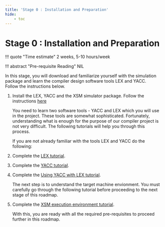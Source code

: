 ```yaml
---
title: 'Stage 0 : Installation and Preparation'
hide:
    - toc
---
```


# Stage 0 : Installation and Preparation

!!! quote "Time estimate"
    2 weeks, 5-10 hours/week

!!! abstract "Pre-requisite Reading"
    NIL

In this stage, you will download and familiarize yourself with the simulation package and learn the compiler design software tools LEX and YACC. Follow the instructions below.

1. Install the LEX, YACC and the XSM simulator package. Follow the instructions [here](../install.md)

    You need to learn two software tools - YACC and LEX which you will use in the project.
    These tools are somewhat sophisticated. Fortunately, understanding what is enough for the purpose of our compiler project is not very difficult.
    The following tutorials will help you through this process.

    If you are not already familiar with the tools LEX and YACC do the following:

2. Complete the [LEX tutorial](../lex.md).

3. Complete the [YACC tutorial](../yacc.md).

4. Complete the [Using YACC with LEX tutorial](../ywl.md).

    The next step is to understand the target machine envionment. You must carefully go through the following tutorial before proceeding to the next stage of this roadmap.

5. Complete the [XSM execution environment tutorial](../xsm-environment-tut.md).

    With this, you are ready with all the required pre-requisites to proceed further in this roadmap.

